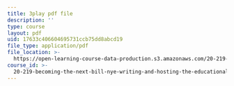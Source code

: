 ```yaml
---
title: 3play pdf file
description: ''
type: course
layout: pdf
uid: 17633c406604695731ccb75dd8abcd19
file_type: application/pdf
file_location: >-
  https://open-learning-course-data-production.s3.amazonaws.com/20-219-becoming-the-next-bill-nye-writing-and-hosting-the-educational-show-january-iap-2015/17633c406604695731ccb75dd8abcd19_Docl3KOqnHI.pdf
course_id: >-
  20-219-becoming-the-next-bill-nye-writing-and-hosting-the-educational-show-january-iap-2015
---
```

